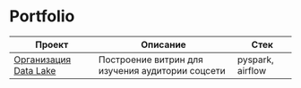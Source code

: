 # Portfolio

|Проект|Описание|Стек|
|-|-|-|
|[Организация Data Lake](https://github.com/PonomarevVladimir/Portfolio/tree/main/spark_project)|Построение витрин для изучения аудитории соцсети|pyspark, airflow|
